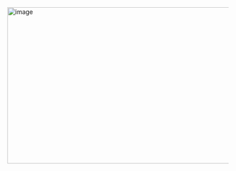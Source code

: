 <img width="1718" height="357" alt="image" src="https://github.com/user-attachments/assets/7820f230-9536-41e8-b93a-8316c0628ab2" />

